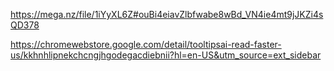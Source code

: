 https://mega.nz/file/1iYyXL6Z#ouBi4eiavZlbfwabe8wBd_VN4ie4mt9jJKZi4sQD378


https://chromewebstore.google.com/detail/tooltipsai-read-faster-us/kkhnhlipnekchcngjhgodegacdiebnii?hl=en-US&utm_source=ext_sidebar
